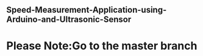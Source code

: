 ## Speed-Measurement-Application-using-Arduino-and-Ultrasonic-Sensor
# Please Note:Go to the master branch 
